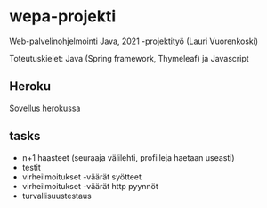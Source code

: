 # wepa-projekti
Web-palvelinohjelmointi Java, 2021 -projektityö (Lauri Vuorenkoski)

Toteutuskielet: Java (Spring framework, Thymeleaf) ja Javascript

## Heroku

[Sovellus herokussa](https://hidden-tundra-44605.herokuapp.com/)

## tasks

- n+1 haasteet (seuraaja välilehti, profiileja haetaan useasti)
- testit
- virheilmoitukset -väärät syötteet
- virheilmoitukset -väärät http pyynnöt
- turvallisuustestaus
